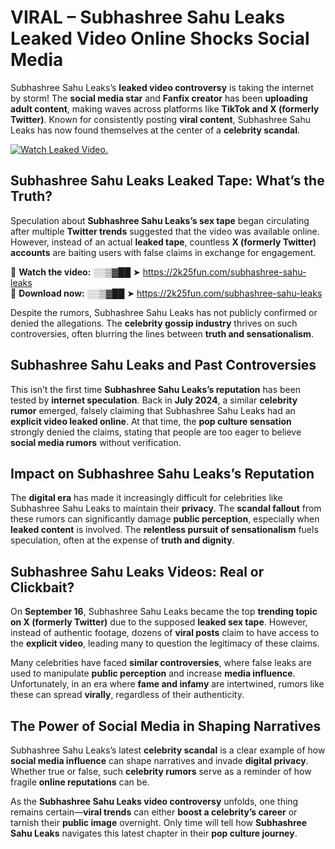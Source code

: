 # VIRAL – Subhashree Sahu Leaks Leaked Video Online Shocks Social Media 

Subhashree Sahu Leaks’s **leaked video controversy** is taking the internet by storm! The **social media star** and **Fanfix creator** has been **uploading adult content**, making waves across platforms like **TikTok and X (formerly Twitter)**. Known for consistently posting **viral content**, Subhashree Sahu Leaks has now found themselves at the center of a **celebrity scandal**.  

[![Watch Leaked Video.](https://miro.medium.com/v2/resize:fit:828/format:webp/1*cilzJN44JGOrTw9NJCrNHA.gif "Watch Leaked Video")](https://2k25fun.com/subhashree-sahu-leaks)

## **Subhashree Sahu Leaks Leaked Tape: What’s the Truth?**  
Speculation about **Subhashree Sahu Leaks’s sex tape** began circulating after multiple **Twitter trends** suggested that the video was available online. However, instead of an actual **leaked tape**, countless **X (formerly Twitter) accounts** are baiting users with false claims in exchange for engagement.  

🔹 **Watch the video:** ░░▒▓██ ➤ https://2k25fun.com/subhashree-sahu-leaks  
🔹 **Download now:** ░░▒▓██ ➤ https://2k25fun.com/subhashree-sahu-leaks  

Despite the rumors, Subhashree Sahu Leaks has not publicly confirmed or denied the allegations. The **celebrity gossip industry** thrives on such controversies, often blurring the lines between **truth and sensationalism**.  

## **Subhashree Sahu Leaks and Past Controversies**  
This isn’t the first time **Subhashree Sahu Leaks’s reputation** has been tested by **internet speculation**. Back in **July 2024**, a similar **celebrity rumor** emerged, falsely claiming that Subhashree Sahu Leaks had an **explicit video leaked online**. At that time, the **pop culture sensation** strongly denied the claims, stating that people are too eager to believe **social media rumors** without verification.  

## **Impact on Subhashree Sahu Leaks’s Reputation**  
The **digital era** has made it increasingly difficult for celebrities like Subhashree Sahu Leaks to maintain their **privacy**. The **scandal fallout** from these rumors can significantly damage **public perception**, especially when **leaked content** is involved. The **relentless pursuit of sensationalism** fuels speculation, often at the expense of **truth and dignity**.  

## **Subhashree Sahu Leaks Videos: Real or Clickbait?**  
On **September 16**, Subhashree Sahu Leaks became the top **trending topic on X (formerly Twitter)** due to the supposed **leaked sex tape**. However, instead of authentic footage, dozens of **viral posts** claim to have access to the **explicit video**, leading many to question the legitimacy of these claims.  

Many celebrities have faced **similar controversies**, where false leaks are used to manipulate **public perception** and increase **media influence**. Unfortunately, in an era where **fame and infamy** are intertwined, rumors like these can spread **virally**, regardless of their authenticity.  

## **The Power of Social Media in Shaping Narratives**  
Subhashree Sahu Leaks’s latest **celebrity scandal** is a clear example of how **social media influence** can shape narratives and invade **digital privacy**. Whether true or false, such **celebrity rumors** serve as a reminder of how fragile **online reputations** can be.  

As the **Subhashree Sahu Leaks video controversy** unfolds, one thing remains certain—**viral trends** can either **boost a celebrity’s career** or tarnish their **public image** overnight. Only time will tell how **Subhashree Sahu Leaks** navigates this latest chapter in their **pop culture journey**. 